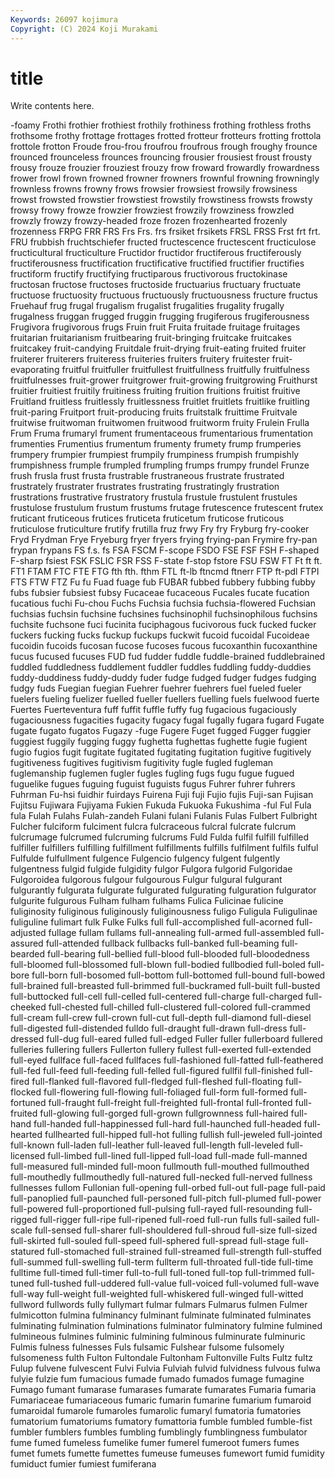 ```yaml
---
Keywords: 26097 kojimura
Copyright: (C) 2024 Koji Murakami
---
```


# title

Write contents here.



-foamy Frothi frothier frothiest frothily
frothiness frothing frothless froths frothsome frothy frottage frottages frotted frotteur
frotteurs frotting frottola frottole frotton Froude frou-frou froufrou froufrous frough
froughy frounce frounced frounceless frounces frouncing frousier frousiest froust frousty
frousy frouze frouzier frouziest frouzy frow froward frowardly frowardness frower
frowl frown frowned frowner frowners frownful frowning frowningly frownless frowns
frowny frows frowsier frowsiest frowsily frowsiness frowst frowsted frowstier frowstiest
frowstily frowstiness frowsts frowsty frowsy frowy frowze frowzier frowziest frowzily
frowziness frowzled frowzly frowzy frowzy-headed froze frozen frozenhearted frozenly frozenness
FRPG FRR FRS Frs Frs. frs frsiket frsikets FRSL FRSS
Frst frt frt. FRU frubbish fruchtschiefer fructed fructescence fructescent fructiculose
fructicultural fructiculture Fructidor fructidor fructiferous fructiferously fructiferousness fructification fructificative fructified
fructifier fructifies fructiform fructify fructifying fructiparous fructivorous fructokinase fructosan fructose
fructoses fructoside fructuarius fructuary fructuate fructuose fructuosity fructuous fructuously fructuousness
fructure fructus Fruehauf frug frugal frugalism frugalist frugalities frugality frugally
frugalness fruggan frugged fruggin frugging frugiferous frugiferousness Frugivora frugivorous frugs
Fruin fruit Fruita fruitade fruitage fruitages fruitarian fruitarianism fruitbearing fruit-bringing
fruitcake fruitcakes fruitcakey fruit-candying Fruitdale fruit-drying fruit-eating fruited fruiter fruiterer
fruiterers fruiteress fruiteries fruiters fruitery fruitester fruit-evaporating fruitful fruitfuller fruitfullest
fruitfullness fruitfully fruitfulness fruitfulnesses fruit-grower fruitgrower fruit-growing fruitgrowing Fruithurst fruitier
fruitiest fruitily fruitiness fruiting fruition fruitions fruitist fruitive Fruitland fruitless
fruitlessly fruitlessness fruitlet fruitlets fruitlike fruitling fruit-paring Fruitport fruit-producing fruits
fruitstalk fruittime Fruitvale fruitwise fruitwoman fruitwomen fruitwood fruitworm fruity Frulein
Frulla Frum Fruma frumaryl frument frumentaceous frumentarious frumentation frumenties Frumentius
frumentum frumenty frumety frump frumperies frumpery frumpier frumpiest frumpily frumpiness
frumpish frumpishly frumpishness frumple frumpled frumpling frumps frumpy frundel Frunze
frush frusla frust frusta frustrable frustraneous frustrate frustrated frustrately frustrater
frustrates frustrating frustratingly frustration frustrations frustrative frustratory frustula frustule frustulent
frustules frustulose frustulum frustum frustums frutage frutescence frutescent frutex fruticant
fruticeous frutices fruticeta fruticetum fruticose fruticous fruticulose fruticulture frutify frutilla
fruz frwy Fry fry Fryburg fry-cooker Fryd Frydman Frye Fryeburg
fryer fryers frying frying-pan Frymire fry-pan frypan frypans FS f.s.
fs FSA FSCM F-scope FSDO FSE FSF FSH F-shaped F-sharp
fsiest FSK FSLIC FSR FSS F-state f-stop fstore FSU FSW
FT Ft ft ft. FT1 FTAM FTC FTE FTG fth
fth. fthm FTL ft-lb ftncmd ftnerr FTP ft-pdl FTPI FTS
FTW FTZ Fu fu Fuad fuage fub FUBAR fubbed fubbery
fubbing fubby fubs fubsier fubsiest fubsy Fucaceae fucaceous Fucales fucate
fucation fucatious fuchi Fu-chou Fuchs Fuchsia fuchsia fuchsia-flowered Fuchsian fuchsias
fuchsin fuchsine fuchsines fuchsinophil fuchsinophilous fuchsins fuchsite fuchsone fuci fucinita
fuciphagous fucivorous fuck fucked fucker fuckers fucking fucks fuckup fuckups
fuckwit fucoid fucoidal Fucoideae fucoidin fucoids fucosan fucose fucoses fucous
fucoxanthin fucoxanthine fucus fucused fucuses FUD fud fudder fuddle fuddle-brained
fuddlebrained fuddled fuddledness fuddlement fuddler fuddles fuddling fuddy-duddies fuddy-duddiness fuddy-duddy
fuder fudge fudged fudger fudges fudging fudgy fuds Fuegian fuegian
Fuehrer fuehrer fuehrers fuel fueled fueler fuelers fueling fuelizer fuelled
fueller fuellers fuelling fuels fuelwood fuerte Fuertes Fuerteventura fuff fuffit
fuffle fuffy fug fugacious fugaciously fugaciousness fugacities fugacity fugacy fugal
fugally fugara fugard Fugate fugate fugato fugatos Fugazy -fuge Fugere
Fuget fugged Fugger fuggier fuggiest fuggily fugging fuggy fughetta fughettas
fughette fugie fugient fugio fugios fugit fugitate fugitated fugitating fugitation
fugitive fugitively fugitiveness fugitives fugitivism fugitivity fugle fugled fugleman fuglemanship
fuglemen fugler fugles fugling fugs fugu fugue fugued fuguelike fugues
fuguing fuguist fuguists fugus Fuhrer fuhrer fuhrers Fuhrman Fu-hsi fuidhir
fuirdays Fuirena Fuji fuji Fujio fujis Fuji-san Fujisan Fujitsu Fujiwara
Fujiyama Fukien Fukuda Fukuoka Fukushima -ful Ful Fula fula Fulah
Fulahs Fulah-zandeh Fulani fulani Fulanis Fulas Fulbert Fulbright Fulcher fulciform
fulciment fulcra fulcraceous fulcral fulcrate fulcrum fulcrumage fulcrumed fulcruming fulcrums
Fuld Fulda fulfil fulfill fulfilled fulfiller fulfillers fulfilling fulfillment fulfillments
fulfills fulfilment fulfils fulful Fulfulde fulfullment fulgence Fulgencio fulgency fulgent
fulgently fulgentness fulgid fulgide fulgidity fulgor Fulgora fulgorid Fulgoridae Fulgoroidea
fulgorous fulgour fulgourous Fulgur fulgural fulgurant fulgurantly fulgurata fulgurate fulgurated
fulgurating fulguration fulgurator fulgurite fulgurous Fulham fulham fulhams Fulica Fulicinae
fulicine fuliginosity fuliginous fuliginously fuliginousness fuligo Fuligula Fuligulinae fuliguline fulimart
fulk Fulke Fulks full full-accomplished full-acorned full-adjusted fullage fullam fullams
full-annealing full-armed full-assembled full-assured full-attended fullback fullbacks full-banked full-beaming full-bearded
full-bearing full-bellied full-blood full-blooded full-bloodedness full-bloomed full-blossomed full-blown full-bodied fullbodied
full-boled full-bore full-born full-bosomed full-bottom full-bottomed full-bound full-bowed full-brained full-breasted
full-brimmed full-buckramed full-built full-busted full-buttocked full-cell full-celled full-centered full-charge full-charged
full-cheeked full-chested full-chilled full-clustered full-colored full-crammed full-cream full-crew full-crown full-cut
full-depth full-diamond full-diesel full-digested full-distended fulldo full-draught full-drawn full-dress full-dressed
full-dug full-eared fulled full-edged Fuller fuller fullerboard fullered fulleries fullering
fullers Fullerton fullery fullest full-exerted full-extended full-eyed fullface full-faced fullfaces
full-fashioned full-fatted full-feathered full-fed full-feed full-feeding full-felled full-figured fullfil full-finished
full-fired full-flanked full-flavored full-fledged full-fleshed full-floating full-flocked full-flowering full-flowing full-foliaged
full-form full-formed full-fortuned full-fraught full-freight full-freighted full-frontal full-fronted full-fruited full-glowing
full-gorged full-grown fullgrownness full-haired full-hand full-handed full-happinessed full-hard full-haunched full-headed
full-hearted fullhearted full-hipped full-hot fulling fullish full-jeweled full-jointed full-known full-laden
full-leather full-leaved full-length full-leveled full-licensed full-limbed full-lined full-lipped full-load full-made
full-manned full-measured full-minded full-moon fullmouth full-mouthed fullmouthed full-mouthedly fullmouthedly full-natured
full-necked full-nerved fullness fullnesses fullom Fullonian full-opening full-orbed full-out full-page
full-paid full-panoplied full-paunched full-personed full-pitch full-plumed full-power full-powered full-proportioned full-pulsing
full-rayed full-resounding full-rigged full-rigger full-ripe full-ripened full-roed full-run fulls full-sailed
full-scale full-sensed full-sharer full-shouldered full-shroud full-size full-sized full-skirted full-souled full-speed
full-sphered full-spread full-stage full-statured full-stomached full-strained full-streamed full-strength full-stuffed full-summed
full-swelling full-term fullterm full-throated full-tide full-time fulltime full-timed full-timer full-to-full
full-toned full-top full-trimmed full-tuned full-tushed full-uddered full-value full-voiced full-volumed full-wave
full-way full-weight full-weighted full-whiskered full-winged full-witted fullword fullwords fully fullymart
fulmar fulmars Fulmarus fulmen Fulmer fulmicotton fulmina fulminancy fulminant fulminate
fulminated fulminates fulminating fulmination fulminations fulminator fulminatory fulmine fulmined fulmineous
fulmines fulminic fulmining fulminous fulminurate fulminuric Fulmis fulness fulnesses Fuls
fulsamic Fulshear fulsome fulsomely fulsomeness fulth Fulton Fultondale Fultonham Fultonville
Fults Fultz fultz Fulup fulvene fulvescent Fulvi Fulvia Fulviah fulvid
fulvidness fulvous fulwa fulyie fulzie fum fumacious fumade fumado fumados
fumage fumagine Fumago fumant fumarase fumarases fumarate fumarates Fumaria fumaria
Fumariaceae fumariaceous fumaric fumarin fumarine fumarium fumaroid fumaroidal fumarole fumaroles
fumarolic fumaryl fumatoria fumatories fumatorium fumatoriums fumatory fumattoria fumble fumbled
fumble-fist fumbler fumblers fumbles fumbling fumblingly fumblingness fumbulator fume fumed
fumeless fumelike fumer fumerel fumeroot fumers fumes fumet fumets fumette
fumettes fumeuse fumeuses fumewort fumid fumidity fumiduct fumier fumiest fumiferana
